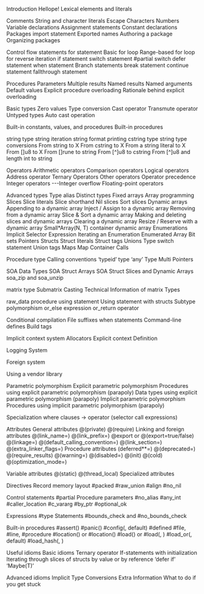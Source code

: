 Introduction
Hellope!
Lexical elements and literals

Comments
String and character literals
Escape Characters
Numbers
Variable declarations
Assignment statements
Constant declarations
Packages
import statement
Exported names
Authoring a package
Organizing packages

Control flow statements
for statement
Basic for loop
Range-based for loop
for reverse iteration
if statement
switch statement
#partial switch
defer statement
when statement
Branch statements
break statement
continue statement
fallthrough statement

Procedures
Parameters
Multiple results
Named results
Named arguments
Default values
Explicit procedure overloading
Rationale behind explicit overloading

Basic types
Zero values
Type conversion
Cast operator
Transmute operator
Untyped types
Auto cast operation

Built-in constants, values, and procedures
Built-in procedures

string type
string iteration
string format printing
cstring type
string type conversions
From string to X
From cstring to X
From a string literal to X
From []u8 to X
From []rune to string
From [^]u8 to cstring
From [^]u8 and length int to string

Operators
Arithmetic operators
Comparison operators
Logical operators
Address operator
Ternary Operators
Other operators
Operator precedence
Integer operators
---Integer overflow
Floating-point operators

Advanced types
Type alias
Distinct types
Fixed arrays
Array programming
Slices
Slice literals
Slice shorthand
Nil slices
Sort slices
Dynamic arrays
Appending to a dynamic array
Inject / Assign to a dynamic array
Removing from a dynamic array
Slice & Sort a dynamic array
Making and deleting slices and dynamic arrays
Clearing a dynamic array
Resize / Reserve with a dynamic array
Small\*Array(N, T) container dynamic array
Enumerations
Implicit Selector Expression
Iterating an Enumeration
Enumerated Array
Bit sets
Pointers
Structs
Struct literals
Struct tags
Unions
Type switch statement
Union tags
Maps
Map Container Calls

Procedure type
Calling conventions
‘typeid’ type
‘any’ Type
Multi Pointers

SOA Data Types
SOA Struct Arrays
SOA Struct Slices and Dynamic Arrays
soa_zip and soa_unzip

matrix type
Submatrix Casting
Technical Information of matrix Types

raw_data procedure
using statement
Using statement with structs
Subtype polymorphism
or_else expression
or_return operator

Conditional compilation
File suffixes
when statements
Command-line defines
Build tags

Implicit context system
Allocators
Explicit context Definition

Logging System

Foreign system

Using a vendor library

Parametric polymorphism
Explicit parametric polymorphism
Procedures using explicit parametric polymorphism (parapoly)
Data types using explicit parametric polymorphism (parapoly)
Implicit parametric polymorphism
Procedures using implicit parametric polymorphism (parapoly)

Specialization
where clauses
-> operator (selector call expressions)

Attributes
General attributes
@(private)
@(require)
Linking and foreign attributes
@(link_name=<string>)
@(link_prefix=<string>)
@export or @(export=true/false)
@(linkage=<string>)
@(default_calling_convention=<string>)
@(link_section=<string>)
@(extra_linker_flags=<string>)
Procedure attributes
(deferred\*\*=<proc>)
@(deprecated=<string>)
@(require_results)
@(warning=<string>)
@(disabled=<boolean>)
@(init)
@(cold)
@(optimization_mode=<string>)

Variable attributes
@(static)
@(thread_local)
Specialized attributes

Directives
Record memory layout
#packed
#raw_union
#align
#no_nil

Control statements
#partial
Procedure parameters
#no_alias
#any_int
#caller_location
#c_vararg
#by_ptr
#optional_ok

Expressions
#type
Statements
#bounds_check and #no_bounds_check

Built-in procedures
#assert(<boolean>)
#panic(<string>)
#config(<identifer>, default)
#defined
#file, #line, #procedure
#location() or #location(<entity>)
#load(<string-path>) or #load(<string-path>, <type>)
#load_or(<string-path>, default)
#load_hash(<string-path>, <string-hash>)

Useful idioms
Basic idioms
Ternary operator
If-statements with initialization
Iterating through slices of structs by value or by reference
‘defer if’
‘Maybe(T)’

Advanced idioms
Implicit Type Conversions
Extra Information
What to do if you get stuck
